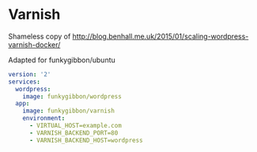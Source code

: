 # Varnish

Shameless copy of http://blog.benhall.me.uk/2015/01/scaling-wordpress-varnish-docker/

Adapted for funkygibbon/ubuntu


```yml
version: '2'
services:
  wordpress:
    image: funkygibbon/wordpress
  app:
    image: funkygibbon/varnish
    environment:
      - VIRTUAL_HOST=example.com
      - VARNISH_BACKEND_PORT=80
      - VARNISH_BACKEND_HOST=wordpress
```